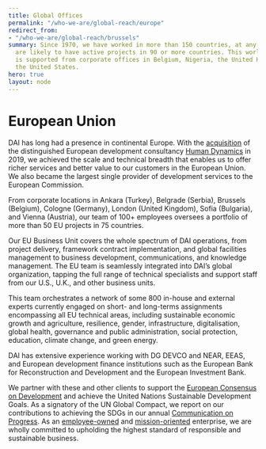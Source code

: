 ```yaml
---
title: Global Offices
permalink: "/who-we-are/global-reach/europe"
redirect_from:
- "/who-we-are/global-reach/brussels"
summary: Since 1970, we have worked in more than 150 countries, at any one time we
  are likely to have active projects in 90 or more countries. This worldwide portfolio
  is supported from corporate offices in Belgium, Nigeria, the United Kingdom, and
  the United States.
hero: true
layout: node
---
```


# European Union

DAI has long had a presence in continental Europe. With the [acquisition](https://www.dai.com/news/dai-acquires-leading-european-development-consultancy-human-dynamics) of the distinguished European development consultancy [Human Dynamics](https://www.humandynamics.org/) in 2019, we achieved the scale and technical breadth that enables us to offer richer services and better value to our customers in the European Union. We also became the largest single provider of development services to the European Commission. 

From corporate locations in Ankara (Turkey), Belgrade (Serbia), Brussels (Belgium), Cologne (Germany), London (United Kingdom), Sofia (Bulgaria), and Vienna (Austria), our team of 100+ employees oversees a portfolio of more than 50 EU projects in 75 countries.

Our EU Business Unit covers the whole spectrum of DAI operations, from project delivery, framework contract implementation, and global facilities management to business development, communications, and knowledge management. The EU team is seamlessly integrated into DAI’s global organization, tapping the full range of technical specialists and support staff from our U.S., U.K., and other business units. 

This team orchestrates a network of some 800 in-house and external experts currently engaged on short- and long-terms assignments encompassing all EU technical areas, including sustainable economic growth and agriculture, resilience, gender, infrastructure, digitalisation, global health, governance and public administration, social protection, education, climate change, and green energy. 

DAI has extensive experience working with DG DEVCO and NEAR, EEAS, and European development finance institutions such as the European Bank for Reconstruction and Development and the European Investment Bank. 

We partner with these and other clients to support the [European Consensus on Development](https://ec.europa.eu/international-partnerships/european-consensus-development_en) and achieve the United Nations Sustainable Development Goals. As a signatory of the UN Global Compact, we report on our contributions to achieving the SDGs in our annual [Communication on Progress](https://www.dai.com/news/dai-makes-its-2019-communication-on-progress-to-the-un-global-compact). As an [employee-owned](https://www.dai.com/who-we-are/employee-owners) and [mission-oriented](https://www.dai.com/who-we-are/mission-and-values) enterprise, we are wholly committed to upholding the highest standard of responsible and sustainable business. 
